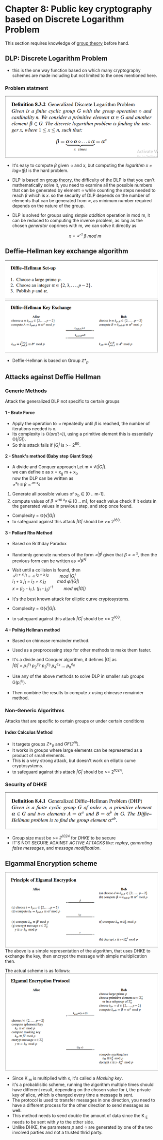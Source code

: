 # Chapter 8: Public key cryptography based on Discrete Logarithm Problem

This section requires knowledge of [group theory](../Math/group-theory.md) before hand.

## DLP: Discrete Logarithm Problem
- this is the one way function based on which many cryptography schemes are made including but not limited to the ones mentioned here.
### Problem statment

![Generalized DLP](../images/ch8-DH-generalised-DLP.png)

- It's easy to compute *&beta;* given *&prop;* and *x*, but computing the *logarithm x = log*&prop;*(*&beta;*)* is the hard problem.

- DLP is based on [group theory](../Math/group-theory.md), the difficulty of the DLP is that you can't mathematically solve it, you need to examine all the possible numbers that can be generated by element *&prop;* while counting the steps needed to reach *&beta;* which is *x*. so the security of DLP depends on the number of elements that can be generated from *&prop;*, as minimum number required depends on the nature of the group.

- DLP is solved for groups using *simple addition* operation in mod m, it can be reduced to computing the inverse problem, as long as the chosen *generator* coprimes with m, we can solve it directly as
_<p align='center'>x = &prop;<sup>-1</sup> &beta; mod m</p>_


## Deffie-Hellman key exchange algorithm
![](../images/ch8-DH-init.png)
![](../images/ch8-DH-process.png)

- Deffie-Hellman is based on Group &Zopf;*<sub>_p_</sub>

## Attacks against Deffie Hellman

### Generic Methods
Attack the generalized DLP not specific to certain groups
#### 1 - Brute Force
- Apply the operation to *&prop;* repeatedly until *&beta;* is reached, the number of iterations needed is x.
- Its complexity is &Oopf;(*ord(&prop;)*), using a primitive element this is essentially &Oopf;(*\|G\|*).
- So this attack fails if *\|G\|* is >= 2<sup>80</sup>.

#### 2 - Shank's method (Baby step Giant Step)
- A divide and Conquer approach
Let m = &radic;(*\|G\|*).  
we can define x as x = x<sub>g</sub> m + x<sub>b</sub>  
now the DLP can be written as  
_&prop;<sup>x<sub>b<sub></sup> &equiv; &beta; &prop;<sup>-m x<sub>g<sub></sup>_  

1. Generate all possible values of x<sub>b</sub> &isin; [0 .. m-1].
2. compute values of _&beta; &prop;<sup>-m x<sub>g<sub></sup>_ &isin; [0 .. m], for each value check if it exists in the generated values in previous step, and stop once found.
   
- Complexity = &Oopf;(&radic;*\|G\|*)
- to safeguard against this attack *\|G\|* should be >= 2<sup>160</sup>.

#### 3 - Pollard Rho Method
- Based on Brithday Paradox
- Randomly generate numbers of the form _&prop;<sup>i</sup>&beta;<sup>j</sup>_
  given that _&beta; = &prop; <sup>x<sup>_, then the previous form can be written as _&prop;<sup>i</sup>&beta;<sup>xj</sup>_
- Wait until a collision is found, then  
  _&prop;<sup>i<sub>1</sub> + x j<sub>1</sub></sup> = &prop; <sup>i<sub>2</sub> + x j<sub>2</sub></sup> &#8195;&#8195; mod \|G\|_  
  _i<sub>1</sub> + x j<sub>1</sub> = i<sub>2</sub> + x j<sub>2</sub> &#8195;&#8195; mod &phi;(\|G\|)_  
  _x = (i<sub>2</sub> - i<sub>1</sub> ). (j<sub>1</sub> - j<sub>2</sub>)<sup>-1</sup> &#8195;&#8195; mod &phi;(\|G\|)_  

- It's the best known attack for elliptic curve cryptosystems.  
- Complexity = &Oopf;(&radic;*\|G\|*).
- to safeguard against this attack *\|G\|* should be >= 2<sup>160</sup>.

#### 4 - Polhig Hellman method
- Based on chinease remainder method.
- Used as a preprocessing step for other methods to make them faster.
- It's a divide and Conquer algorithm, it defines \|G\| as  
  _\|G\| = p<sub>1</sub><sup>e<sub>1</sub></sup> p<sub>2</sub><sup>e<sub>2</sub></sup> p<sub>3</sub><sup>e<sub>3</sub></sup> p<sub>4</sub><sup>e<sub>4</sub></sup> ... p<sub>n</sub><sup>e<sub>n</sub></sup>_

- Use any of the above methods to solve DLP in smaller sub groups G(p<sub>i</sub><sup>e<sub>i</sub></sup>).
- Then combine the results to compute _x_ using chinease remainder method.

### Non-Generic Algorithms
Attacks that are specific to certain groups or under certain conditions

#### Index Calculus Method
- It targets groups _Z*<sub>p</sub>_ and _GF(2<sup>m</sup>)_.
- It works in groups where large elements can be represented as a product of small elements.
- This is a very strong attack, but doesn't work on elliptic curve cryptosystems.
- to safeguard against this attack *\|G\|* should be >= 2<sup>1024</sup>.

### Security of DHKE
![GDH](../images/ch8-DHP.png)

- Group size must be >= _2<sup>1024</sup>_ for _DHKE_ to be secure
- IT'S NOT SECURE AGAINST _ACTIVE ATTACKS_ like: _replay_, _generating false messages_, and _message modification_.

## Elgammal Encryption scheme
![Elgammal Encryption Scheme](../images/Ch8-Elgammal.png)
The above is a simple representation of the algorithm, that uses DHKE to exchange the key, then encrypt the message with simple multiplication then.

The actual scheme is as follows:
![Elgammal Protocol](../images/Ch8-Elgammal-protocol.png)
- Since K <sub>m</sub> is multiplied with x, it's called a _Masking key_.
- it's a probablisitic scheme, running the algorithm multiple times should have different result, depending on the chosen value for i, the private key of alice, which is changed every time a message is sent.  
- The protocol is used to transfer messages in one direction, you need to have a different process for the other direction to send messages as well.
- This method needs to send double the amount of data since the K <sub>E</sub> needs to be sent with _y_ to the other side.
- Unlike DHKE, the parameters _p_ and _&prop;_ are generated by one of the two involved parties and not a trusted thrid party.
